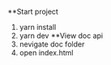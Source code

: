 **Start project
1. yarn install
2. yarn dev
**View doc api
1. nevigate doc folder
2. open index.html
